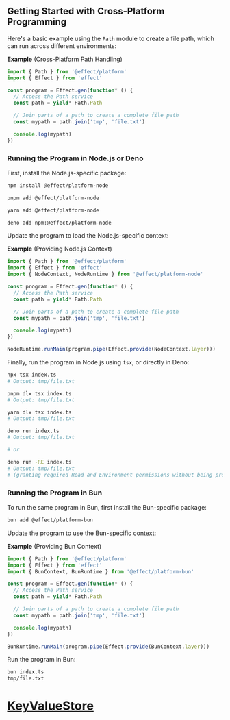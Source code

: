 ## Getting Started with Cross-Platform Programming

Here's a basic example using the `Path` module to create a file path, which can run across different environments:

**Example** (Cross-Platform Path Handling)

```ts twoslash title="index.ts"
import { Path } from '@effect/platform'
import { Effect } from 'effect'

const program = Effect.gen(function* () {
  // Access the Path service
  const path = yield* Path.Path

  // Join parts of a path to create a complete file path
  const mypath = path.join('tmp', 'file.txt')

  console.log(mypath)
})
```

### Running the Program in Node.js or Deno

First, install the Node.js-specific package:

<Tabs syncKey="package-manager">

<TabItem label="npm" icon="seti:npm">

```sh showLineNumbers=false
npm install @effect/platform-node
```

</TabItem>

<TabItem label="pnpm" icon="pnpm">

```sh showLineNumbers=false
pnpm add @effect/platform-node
```

</TabItem>

<TabItem label="Yarn" icon="yarn">

```sh showLineNumbers=false
yarn add @effect/platform-node
```

</TabItem>

<TabItem label="Deno" icon="deno">

```sh showLineNumbers=false
deno add npm:@effect/platform-node
```

</TabItem>

</Tabs>

Update the program to load the Node.js-specific context:

**Example** (Providing Node.js Context)

```ts twoslash title="index.ts" ins={3,15}
import { Path } from '@effect/platform'
import { Effect } from 'effect'
import { NodeContext, NodeRuntime } from '@effect/platform-node'

const program = Effect.gen(function* () {
  // Access the Path service
  const path = yield* Path.Path

  // Join parts of a path to create a complete file path
  const mypath = path.join('tmp', 'file.txt')

  console.log(mypath)
})

NodeRuntime.runMain(program.pipe(Effect.provide(NodeContext.layer)))
```

Finally, run the program in Node.js using `tsx`, or directly in Deno:

<Tabs syncKey="package-manager">

<TabItem label="npm" icon="seti:npm">

```sh showLineNumbers=false
npx tsx index.ts
# Output: tmp/file.txt
```

</TabItem>

<TabItem label="pnpm" icon="pnpm">

```sh showLineNumbers=false
pnpm dlx tsx index.ts
# Output: tmp/file.txt
```

</TabItem>

<TabItem label="Yarn" icon="seti:yarn">

```sh showLineNumbers=false
yarn dlx tsx index.ts
# Output: tmp/file.txt
```

</TabItem>

<TabItem label="Deno" icon="deno">

```sh showLineNumbers=false
deno run index.ts
# Output: tmp/file.txt

# or

deno run -RE index.ts
# Output: tmp/file.txt
# (granting required Read and Environment permissions without being prompted)
```

</TabItem>

</Tabs>

### Running the Program in Bun

To run the same program in Bun, first install the Bun-specific package:

```sh showLineNumbers=false
bun add @effect/platform-bun
```

Update the program to use the Bun-specific context:

**Example** (Providing Bun Context)

```ts twoslash title="index.ts" ins={3,15}
import { Path } from '@effect/platform'
import { Effect } from 'effect'
import { BunContext, BunRuntime } from '@effect/platform-bun'

const program = Effect.gen(function* () {
  // Access the Path service
  const path = yield* Path.Path

  // Join parts of a path to create a complete file path
  const mypath = path.join('tmp', 'file.txt')

  console.log(mypath)
})

BunRuntime.runMain(program.pipe(Effect.provide(BunContext.layer)))
```

Run the program in Bun:

```sh showLineNumbers=false
bun index.ts
tmp/file.txt
```

# [KeyValueStore](https://effect.website/docs/platform/key-value-store/)

